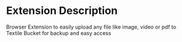 # Extension Description

Browser Extension to easily upload any file like image, video or pdf to Textile Bucket for backup and easy access